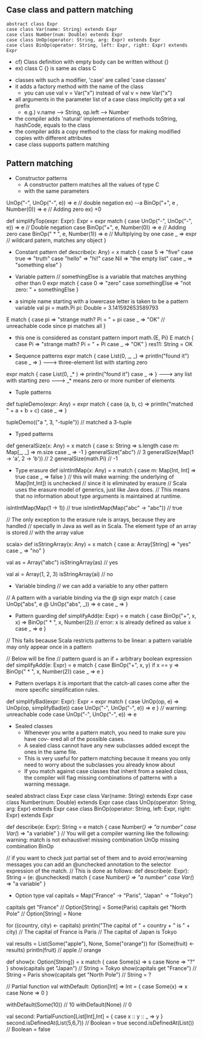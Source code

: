 ## Case class and pattern matching

```
abstract class Expr
case class Var(name: String) extends Expr
case class Number(num: Double) extends Expr
case class UnOp(operator: String, arg: Expr) extends Expr
case class BinOp(operator: String, left: Expr, right: Expr) extends Expr
```
* cf) Class definition with empty body can be written without {}
* ex) class C {} is same as class C

- classes with such a modifier, 'case' are called 'case classes'
- it adds a factory method with the name of the class
    - you can use val v = Var("x") instead of val v = new Var("x")
- all arguments in the parameter list of a case class implicitly get a val prefix
    - e.g.) v.name --> String, op.left --> Number
- the compiler adds 'natural' implementations of methods toString, hashCode, equals to the class
- the compiler adds a copy method to the class for making modified copies with different attributes
- case class supports pattern matching

## Pattern matching

- Constructor patterns
    - A constructor pattern matches all the values of type C
    - with the same parameters
    
UnOp("-", UnOp("-", e)) => e // double negation ex) --a
BinOp("+", e , Number(0)) => e // Adding zero ex) +0

def simplifyTop(expr: Expr): Expr = expr match {
    case UnOp("-", UnOp("-", e)) => e // Double negation
    case BinOp("+", e, Number(0)) => e // Adding zero
    case BinOp(" * ", e, Number(1)) => e // Multiplying by one
    case _ => expr  // wildcard patern, matches any object
}

- Constant pattern
def describe(x: Any) = x match {
    case 5 => "five"
    case true => "truth"
    case "hello" => "hi!"
    case Nil => "the empty list"
    case _ => "something else"
}

- Variable pattern
// somethingElse is a variable that matches anything other than 0
expr match {
    case 0 => "zero"
    case somethingElse => "not zero: " + somethingElse
}

-  a simple name starting with a lowercase letter is taken to be a pattern variable
val pi = math.Pi
pi: Double = 3.141592653589793

E match {
    case pi => "strange math? Pi = " + pi
    case _ => "OK"  // unreachable code since pi matches all
}

- this one is considered as constant pattern
import math.{E, Pi}
E match {
    case Pi => "strange math? Pi = " + Pi
    case _ => "OK"
}
res11: String = OK

- Sequence patterns
expr match {
    case List(0, _, _) => println("found it")
    case _ =>
}
---> three-element list with starting zero

expr match {
case List(0, _* ) => println("found it")
case _ =>
}
---> any list with starting zero
---> _* means zero or more number of elements

- Tuple patterns

def tupleDemo(expr: Any) =
    expr match {
        case (a, b, c) => println("matched " + a + b + c)
        case _ =>
    }

tupleDemo(("a ", 3, "-tuple"))  // matched a 3-tuple

- Typed patterns

def generalSize(x: Any) = x match {
    case s: String => s.length
    case m: Map[_, _] => m.size
    case _ => -1
}
generalSize("abc") // 3
generalSize(Map(1 -> 'a', 2 -> 'b')) // 2
generalSize(math.Pi) // -1

- Type erasure
def isIntIntMap(x: Any) = x match {
    case m: Map[Int, Int] => true
    case _ => false
}
// this will make warning: the underlying of Map[Int,Int]) is unchecked
//     since it is eliminated by erasure
// Scala uses the erasure model of generics, just like Java does. 
// This means that no information about type arguments is maintained at runtime.

isIntIntMap(Map(1 -> 1)) // true
isIntIntMap(Map("abc" -> "abc")) // true

// The only exception to the erasure rule is arrays, because they are handled
// specially in Java as well as in Scala. The element type of an array is stored
// with the array value

scala> def isStringArray(x: Any) = x match {
    case a: Array[String] => "yes"
    case _ => "no"
}

val as = Array("abc")
isStringArray(as) // yes

val ai = Array(1, 2, 3)
isStringArray(ai) // no

- Variable binding
// we can add a variable to any other pattern

// A pattern with a variable binding via the @ sign
expr match {
    case UnOp("abs", e @ UnOp("abs", _)) => e
    case _ =>
}

- Pattern guarding
def simplifyAdd(e: Expr) = e match {
    case BinOp("+", x, x) => BinOp(" * ", x, Number(2))
        // error: x is already defined as value x 
    case _ => e
}

// This fails because Scala restricts patterns to be linear: a pattern variable may
only appear once in a pattern

// Below will be fine
// pattern guard is an if + arbitrary boolean expression
def simplifyAdd(e: Expr) = e match {
    case BinOp("+", x, y) if x == y =>
    BinOp(" * ", x, Number(2))
    case _ => e
}

- Pattern overlaps
 it is important that the catch-all cases come after the
more specific simplification rules.

def simplifyBad(expr: Expr): Expr = expr match {
    case UnOp(op, e) => UnOp(op, simplifyBad(e))
    case UnOp("-", UnOp("-", e)) => e
}
// warning: unreachable code case UnOp("-", UnOp("-", e)) => e

- Sealed classes
    - Whenever you write a pattern match, you need to make sure you have cov-
    ered all of the possible cases.
    - A sealed class cannot have any new subclasses added except the ones in the
    same file. 
    - This is very useful for pattern matching because it means you only
    need to worry about the subclasses you already know about
    - If you match against case classes that inherit from a sealed class, the compiler will flag missing combinations
    of patterns with a warning message.

sealed abstract class Expr
case class Var(name: String) extends Expr
case class Number(num: Double) extends Expr
case class UnOp(operator: String, arg: Expr) extends Expr
case class BinOp(operator: String, left: Expr, right: Expr) extends Expr

def describe(e: Expr): String = e match {
    case Number(_) => "a number"
    case Var(_) => "a variable"
}
// You will get a compiler warning like the following:
warning: match is not exhaustive!
missing combination UnOp
missing combination BinOp

// if you want to check just partial set of them and to avoid error/warning messages you can add an @unchecked annotation to the selector expression of the match. 
// This is done as follows:
def describe(e: Expr): String = (e: @unchecked) match {
    case Number(_) => "a number"
    case Var(_) => "a variable"
}

- Option type
val capitals = Map("France" -> "Paris", "Japan" -> "Tokyo")

capitals get "France" // Option[String] = Some(Paris)
capitals get "North Pole" // Option[String] = None

for ((country, city) <- capitals)
    println("The capital of " + country + " is " + city)
// The capital of France is Paris
// The capital of Japan is Tokyo

val results = List(Some("apple"), None, Some("orange"))
for (Some(fruit) <- results) println(fruit)
// apple
// orange

def show(x: Option[String]) = x match {
    case Some(s) => s
    case None => "?"
}
show(capitals get "Japan") // String = Tokyo
show(capitals get "France") // String = Paris
show(capitals get "North Pole") // String = ?

// Partial function
val withDefault: Option[Int] => Int = {
    case Some(x) => x
    case None => 0
}

withDefault(Some(10)) // 10
withDefault(None) // 0


val second: PartialFunction[List[Int],Int] = {
case x :: y :: _ => y
}
second.isDefinedAt(List(5,6,7)) // Boolean = true
second.isDefinedAt(List()) // Boolean = false